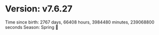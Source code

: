 # Version: v7.6.27
Time since birth: 2767 days, 66408 hours, 3984480 minutes, 239068800 seconds
Season: Spring 🌸
